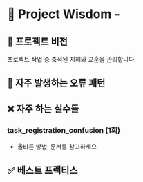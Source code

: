 # 🧠 Project Wisdom - 

## 📌 프로젝트 비전
프로젝트 작업 중 축적된 지혜와 교훈을 관리합니다.

## 🐛 자주 발생하는 오류 패턴

## ❌ 자주 하는 실수들

### task_registration_confusion (1회)
- 올바른 방법: 문서를 참고하세요

## ✅ 베스트 프랙티스
